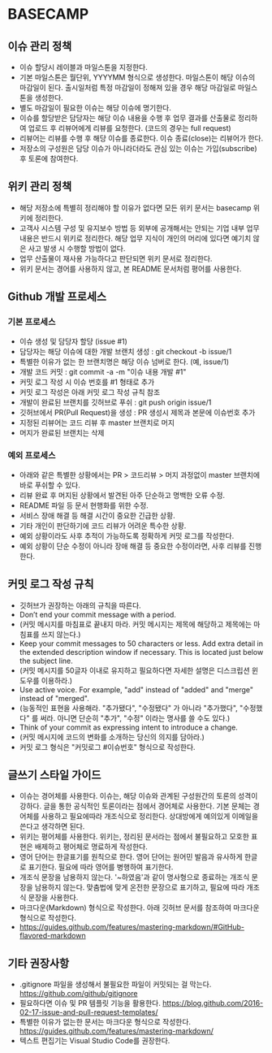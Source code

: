 # BASECAMP
## 이슈 관리 정책
- 이슈 할당시 레이블과 마일스톤을 지정한다.
- 기본 마일스톤은 월단위, YYYYMM 형식으로 생성한다. 마일스톤이 해당 이슈의 마감일이 된다. 출시일처럼 특정 마감일이 정해져 있을 경우 해당 마감일로 마일스톤을 생성한다.
- 별도 마감일이 필요한 이슈는 해당 이슈에 명기한다.
- 이슈를 할당받은 담당자는 해당 이슈 내용을 수행 후 업무 결과를 산출물로 정리하여 업로드 후 리뷰어에게 리뷰를 요청한다. (코드의 경우는 full request)
- 리뷰어는 리뷰를 수행 후 해당 이슈를 종료한다. 이슈 종료(close)는 리뷰어가 한다.
- 저장소의 구성원은 담당 이슈가 아니라더라도 관심 있는 이슈는 가입(subscribe)후 토론에 참여한다.
## 위키 관리 정책
- 해당 저장소에 특별히 정리해야 할 이유가 없다면 모든 위키 문서는 basecamp 위키에 정리한다.
- 고객사 시스템 구성 및 유지보수 방법 등 외부에 공개해서는 안되는 기업 내부 업무 내용은 반드시 위키로 정리한다. 해당 업무 지식이 개인의 머리에 있다면 예기치 않은 사고 발생 시 수행할 방법이 없다.
- 업무 산출물이 재사용 가능하다고 판단되면 위키 문서로 정리한다.
- 위키 문서는 경어를 사용하지 않고, 본 README 문서처럼 평어를 사용한다.
## Github 개발 프로세스
### 기본 프로세스
- 이슈 생성 및 담당자 할당 (issue #1)
- 담당자는 해당 이슈에 대한 개발 브랜치 생성 : git checkout -b issue/1
- 특별한 이유가 없는 한 브랜치명은 해당 이슈 넘버로 한다. (예, issue/1)
- 개발 코드 커밋 : git commit -a -m "이슈 내용 개발 #1"
- 커밋 로그 작성 시 이슈 번호를 #1 형태로 추가
- 커밋 로그 작성은 아래 커밋 로그 작성 규칙 참조
- 개발이 완료된 브랜치를 깃허브로 푸쉬 : git push origin issue/1
- 깃허브에서 PR(Pull Request)을 생성 : PR 생성시 제목과 본문에 이슈번호 추가
- 지정된 리뷰어는 코드 리뷰 후 master 브랜치로 머지
- 머지가 완료된 브랜치는 삭제
### 예외 프로세스
- 아래와 같은 특별한 상황에서는 PR > 코드리뷰 > 머지 과정없이 master 브랜치에 바로 푸쉬할 수 있다.
- 리뷰 완료 후 머지된 상황에서 발견된 아주 단순하고 명백한 오류 수정.
- README 파일 등 문서 현행화를 위한 수정.
- 서비스 장애 해결 등 해결 시간이 중요한 긴급한 상황.
- 기타 개인이 판단하기에 코드 리뷰가 어려운 특수한 상황.
- 예외 상황이라도 사후 추적이 가능하도록 정확하게 커밋 로그를 작성한다.
- 예외 상황이 단순 수정이 아니라 장애 해결 등 중요한 수정이라면, 사후 리뷰를 진행한다.
## 커밋 로그 작성 규칙
- 깃허브가 권장하는 아래의 규칙을 따른다.
- Don’t end your commit message with a period.
- (커밋 메시지를 마침표로 끝내지 마라. 커밋 메시지는 제목에 해당하고 제목에는 마침표를 쓰지 않는다.)
- Keep your commit messages to 50 characters or less. Add extra detail in the extended description window if necessary. This is located just below the subject line.
- (커밋 메시지를 50글자 이내로 유지하고 필요하다면 자세한 설명은 디스크립션 윈도우를 이용하라.)
- Use active voice. For example, "add" instead of "added" and "merge" instead of "merged".
- (능동적인 표현을 사용해라. "추가됐다", "수정됐다" 가 아니라 "추가했다", "수정했다" 를 써라. 아니면 단순히 "추가", "수정" 이라는 명사를 쓸 수도 있다.)
- Think of your commit as expressing intent to introduce a change.
- (커밋 메시지에 코드의 변화를 소개하는 당신의 의지를 담아라.)
- 커밋 로그 형식은 "커밋로그 #이슈번호" 형식으로 작성한다.
## 글쓰기 스타일 가이드
- 이슈는 경어체를 사용한다. 이슈는, 해당 이슈와 관계된 구성원간의 토론의 성격이 강하다. 글을 통한 공식적인 토론이라는 점에서 경어체로 사용한다. 기본 문체는 경어체를 사용하고 필요에따라 개조식으로 정리한다. 상대방에게 예의있게 이메일을 쓴다고 생각하면 된다.
- 위키는 평어체를 사용한다. 위키는, 정리된 문서라는 점에서 불필요하고 모호한 표현은 배제하고 평어체로 명료하게 작성한다.
- 영어 단어는 한글표기를 원칙으로 한다. 영어 단어는 원어민 발음과 유사하게 한글로 표기한다. 필요에 따라 영어를 병행하여 표기한다.
- 개조식 문장을 남용하지 않는다. '~하였음'과 같이 명사형으로 종료하는 개조식 문장을 남용하지 않는다. 맞춤법에 맞게 온전한 문장으로 표기하고, 필요에 따라 개조식 문장을 사용한다.
- 마크다운(Markdown) 형식으로 작성한다. 아래 깃허브 문서를 참조하여 마크다운 형식으로 작성한다.
- https://guides.github.com/features/mastering-markdown/#GitHub-flavored-markdown
## 기타 권장사항
- .gitignore 파일을 생성해서 불필요한 파일이 커밋되는 걸 막는다. https://github.com/github/gitignore
- 필요하다면 이슈 및 PR 템플릿 기능을 활용한다. https://blog.github.com/2016-02-17-issue-and-pull-request-templates/
- 특별한 이유가 없는한 문서는 마크다운 형식으로 작성한다. https://guides.github.com/features/mastering-markdown/
- 텍스트 편집기는 Visual Studio Code를 권장한다.

